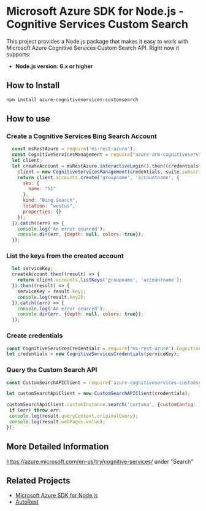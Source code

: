 # Microsoft Azure SDK for Node.js - Cognitive Services Custom Search

This project provides a Node.js package that makes it easy to work with Microsoft Azure Cognitive Services Custom Search API. Right now it supports:
- **Node.js version: 6.x or higher**


## How to Install

```bash
npm install azure-cognitiveservices-customsearch
```

## How to use

### Create a Cognitive Services Bing Search Account

```javascript
  const msRestAzure = require('ms-rest-azure');
  const CognitiveServicesManagement = require("azure-arm-cognitiveservices");
  let client;
  let createAccount = msRestAzure.interactiveLogin().then((credentials) => {
    client = new CognitiveServicesManagement(credentials, suite.subscriptionId);
    return client.accounts.create('groupname', 'accountname', {
      sku: {
        name: "S1"
      },
      kind: "Bing.Search",
      location: "westus",
      properties: {}
    });
  }).catch((err) => {
    console.log('An error ocurred');
    console.dir(err, {depth: null, colors: true});
  });
```

### List the keys from the created account

```javascript
  let serviceKey;
  createAccount.then((result) => {
    return client.accounts.listKeys('groupname', 'accountname');
  }).then((result) => {
    serviceKey = result.key1;
    console.log(result.key2);
  }).catch((err) => {
    console.log('An error ocurred');
    console.dir(err, {depth: null, colors: true});
  });
```

### Create credentials

 ```javascript
 const CognitiveServicesCredentials = require('ms-rest-azure').CognitiveServicesCredentials;
 let credentials = new CognitiveServicesCredentials(serviceKey);
 ```

### Query the Custom Search API

 ```javascript
const CustomSearchAPIClient = require('azure-cognitiveservices-customsearch');

let customSearchApiClient = new CustomSearchAPIClient(credentials);

customSearchApiClient.customInstance.search('cortana', {customConfig: 10}, function (err, result, request, response) {
  if (err) throw err;
  console.log(result.queryContext.originalQuery);
  console.log(result.webPages.value);
});
```

## More Detailed Information

https://azure.microsoft.com/en-us/try/cognitive-services/ under "Search"


## Related Projects

- [Microsoft Azure SDK for Node.js](https://github.com/Azure/azure-sdk-for-node)
- [AutoRest](https://github.com/Azure/autorest)
